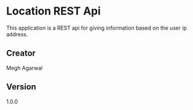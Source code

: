 # Location REST Api
This application is a REST api for giving information based on the user ip address.

## Creator
Megh Agarwal

## Version
1.0.0